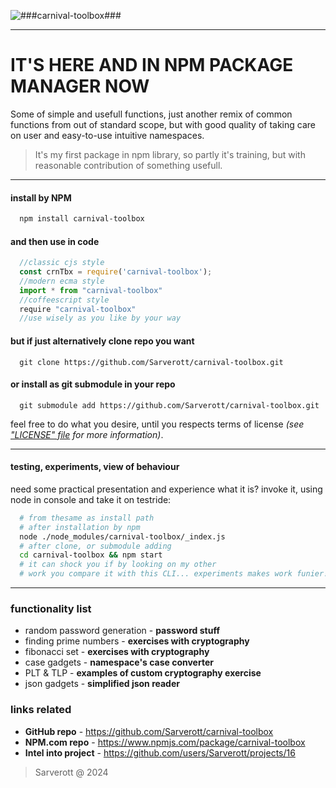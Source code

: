 ![###carnival-toolbox###][header-picture-logo]

---

# IT'S HERE AND IN NPM PACKAGE MANAGER NOW
Some of simple and usefull functions,
just another remix of common functions
from out of standard scope, but with good
quality of taking care on user
and easy-to-use intuitive namespaces.
> It's my first package in npm library, so partly
> it's training, but with reasonable contribution
> of something usefull.

---

#### install by NPM
```sh
  npm install carnival-toolbox
```
#### and then use in code
```javascript
  //classic cjs style
  const crnTbx = require('carnival-toolbox');
  //modern ecma style
  import * from "carnival-toolbox"
  //coffeescript style
  require "carnival-toolbox"
  //use wisely as you like by your way
```
#### but if just alternatively clone repo you want
```
  git clone https://github.com/Sarverott/carnival-toolbox.git
```
#### or install as git submodule in your repo
```
  git submodule add https://github.com/Sarverott/carnival-toolbox.git
```

feel free to do what you desire, until you respects terms of license _(see ["LICENSE" file](./LICENSE) for more information)_.

---

#### testing, experiments, view of behaviour
need some practical presentation and experience what it is? invoke it, using node in console and take it on testride:

```sh
  # from thesame as install path
  # after installation by npm
  node ./node_modules/carnival-toolbox/_index.js
  # after clone, or submodule adding
  cd carnival-toolbox && npm start
  # it can shock you if by looking on my other
  # work you compare it with this CLI... experiments makes work funier!
```

---

### functionality list
- random password generation - **password stuff**
- finding prime numbers - **exercises with cryptography**
- fibonacci set - **exercises with cryptography**
- case gadgets - **namespace's case converter**
- PLT & TLP - **examples of custom cryptography exercise**
- json gadgets - **simplified json reader**

### links related
- __GitHub repo__ - https://github.com/Sarverott/carnival-toolbox
- __NPM.com repo__ - https://www.npmjs.com/package/carnival-toolbox
- __Intel into project__ - https://github.com/users/Sarverott/projects/16

> Sarverott @ 2024

[header-picture-logo]: https://64.media.tumblr.com/14cb2c2a576ab5cd1cefcd2ec5a2fe5e/6731a5ed7242f36a-40/s1280x1920/1024d02a13283e30c1c4fae123ee8d05ce6dd8b8.pnj
